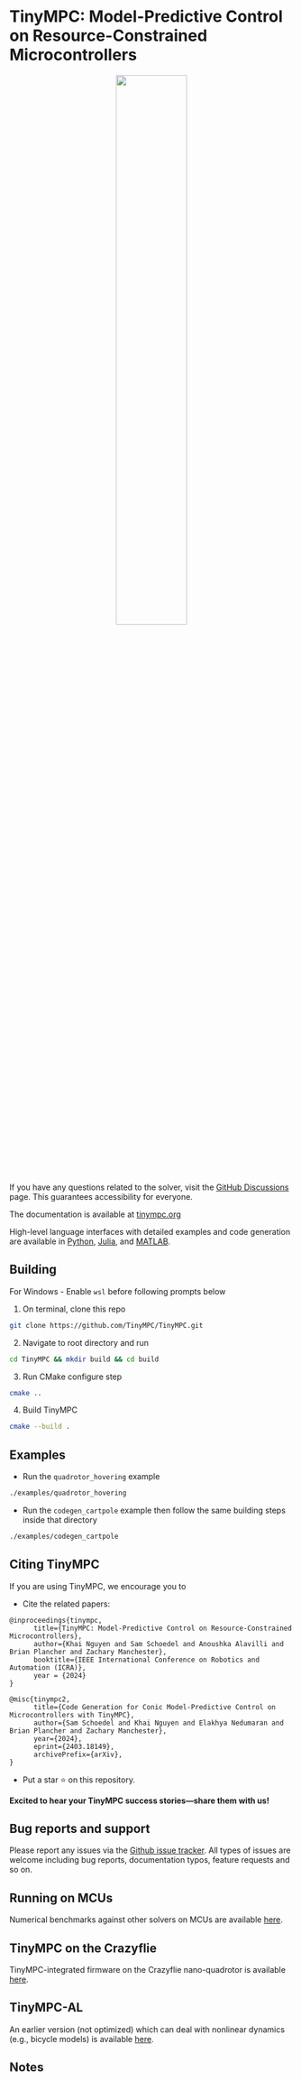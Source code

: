 # TinyMPC: Model-Predictive Control on Resource-Constrained Microcontrollers

<p align="center">
<img align="center" src="https://github.com/TinyMPC/TinyMPC.github.io/blob/main/docs/media/lightmode-banner.png" width=50%>
</p>

If you have any questions related to the solver, visit the [GitHub Discussions](https://github.com/orgs/TinyMPC/discussions) page. This guarantees accessibility for everyone.

The documentation is available at [tinympc.org](https://tinympc.org/)

High-level language interfaces with detailed examples and code generation are available in [Python](https://github.com/TinyMPC/tinympc-python), [Julia](https://github.com/TinyMPC/tinympc-julia), and [MATLAB](https://github.com/TinyMPC/tinympc-matlab).

## Building
For Windows - Enable ```wsl``` before following prompts below

1. On terminal, clone this repo

```bash
git clone https://github.com/TinyMPC/TinyMPC.git
```

2. Navigate to root directory and run

```bash
cd TinyMPC && mkdir build && cd build
```

3. Run CMake configure step

```bash
cmake ..
```

4. Build TinyMPC

```bash
cmake --build .
```

## Examples

* Run the `quadrotor_hovering` example

```bash
./examples/quadrotor_hovering
```

* Run the `codegen_cartpole` example then follow the same building steps inside that directory

```bash
./examples/codegen_cartpole
```

## Citing TinyMPC

If you are using TinyMPC, we encourage you to

* Cite the related papers:
```
@inproceedings{tinympc,
      title={TinyMPC: Model-Predictive Control on Resource-Constrained Microcontrollers}, 
      author={Khai Nguyen and Sam Schoedel and Anoushka Alavilli and Brian Plancher and Zachary Manchester},
      booktitle={IEEE International Conference on Robotics and Automation (ICRA)},
      year = {2024}
}
```
```
@misc{tinympc2,
      title={Code Generation for Conic Model-Predictive Control on Microcontrollers with TinyMPC}, 
      author={Sam Schoedel and Khai Nguyen and Elakhya Nedumaran and Brian Plancher and Zachary Manchester},
      year={2024},
      eprint={2403.18149},
      archivePrefix={arXiv},
}
```
* Put a star ⭐ on this repository.

**Excited to hear your TinyMPC success stories—share them with us!**

## Bug reports and support

Please report any issues via the [Github issue tracker](https://github.com/TinyMPC/TinyMPC/issues). All types of issues are welcome including bug reports, documentation typos, feature requests and so on.

## Running on MCUs

Numerical benchmarks against other solvers on MCUs are available [here](https://github.com/RoboticExplorationLab/mcu-solver-benchmarks).

## TinyMPC on the Crazyflie

TinyMPC-integrated firmware on the Crazyflie nano-quadrotor is available [here](https://github.com/RoboticExplorationLab/tinympc-crazyflie-firmware).

## TinyMPC-AL

An earlier version (not optimized) which can deal with nonlinear dynamics (e.g., bicycle models) is available [here](https://github.com/RoboticExplorationLab/TinyMPC-AL).

## Notes
